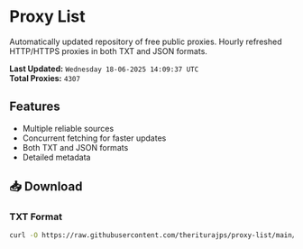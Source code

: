 # Proxy List

Automatically updated repository of free public proxies. Hourly refreshed HTTP/HTTPS proxies in both TXT and JSON formats.

**Last Updated:** `Wednesday 18-06-2025 14:09:37 UTC`  
**Total Proxies:** `4307`

## Features
- Multiple reliable sources
- Concurrent fetching for faster updates
- Both TXT and JSON formats
- Detailed metadata

## 📥 Download

### TXT Format
```bash
curl -O https://raw.githubusercontent.com/theriturajps/proxy-list/main/proxies.txt
